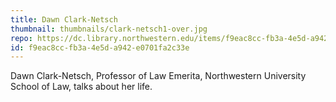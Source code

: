 ```yaml
---
title: Dawn Clark-Netsch
thumbnail: thumbnails/clark-netsch1-over.jpg
repo: https://dc.library.northwestern.edu/items/f9eac8cc-fb3a-4e5d-a942-e0701fa2c33e
id: f9eac8cc-fb3a-4e5d-a942-e0701fa2c33e
---
```

Dawn Clark-Netsch, Professor of Law Emerita, Northwestern University School of Law, talks about her life.      
